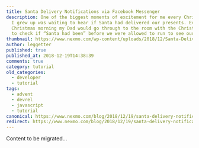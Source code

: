 ```yaml
---
title: Santa Delivery Notifications via Facebook Messenger
description: One of the biggest moments of excitement for me every Christmas as
  I grew up was waiting to hear if Santa had delivered our presents. Every
  Christmas morning my Dad would go through to the room with the Christmas tree
  to check if “Santa had been” before we were allowed to run to see our […]
thumbnail: https://www.nexmo.com/wp-content/uploads/2018/12/Santa-Delivery-Notifications-via-Facebook-Messenger.png
author: leggetter
published: true
published_at: 2018-12-19T14:38:39
comments: true
category: tutorial
old_categories:
  - developer
  - tutorial
tags:
  - advent
  - devrel
  - javascript
  - tutorial
canonical: https://www.nexmo.com/blog/2018/12/19/santa-delivery-notifications-via-facebook-messenger-dr
redirect: https://www.nexmo.com/blog/2018/12/19/santa-delivery-notifications-via-facebook-messenger-dr
---
```

Content to be migrated...